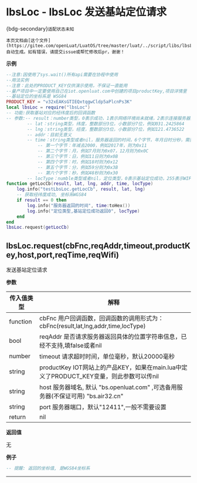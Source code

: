 # lbsLoc - lbsLoc 发送基站定位请求

{bdg-secondary}`适配状态未知`

```{note}
本页文档由[这个文件](https://gitee.com/openLuat/LuatOS/tree/master/luat/../script/libs/lbsLoc.lua)自动生成。如有错误，请提交issue或帮忙修改后pr，谢谢！
```


**示例**

```lua
--注意:因使用了sys.wait()所有api需要在协程中使用
--用法实例
--注意：此处的PRODUCT_KEY仅供演示使用，不保证一直能用
--量产项目中一定要使用自己在iot.openluat.com中创建的项目productKey,项目详情里
--基站定位的坐标系是 WSG84
PRODUCT_KEY = "v32xEAKsGTIEQxtqgwCldp5aPlcnPs3K"
local lbsLoc = require("lbsLoc")
-- 功能:获取基站对应的经纬度后的回调函数
-- 参数:-- result：number类型，0表示成功，1表示网络环境尚未就绪，2表示连接服务器失败，3表示发送数据失败，4表示接收服务器应答超时，5表示服务器返回查询失败；为0时，后面的5个参数才有意义
		-- lat：string类型，纬度，整数部分3位，小数部分7位，例如031.2425864
		-- lng：string类型，经度，整数部分3位，小数部分7位，例如121.4736522
        -- addr：目前无意义
        -- time：string类型或者nil，服务器返回的时间，6个字节，年月日时分秒，需要转为十六进制读取
            -- 第一个字节：年减去2000，例如2017年，则为0x11
            -- 第二个字节：月，例如7月则为0x07，12月则为0x0C
            -- 第三个字节：日，例如11日则为0x0B
            -- 第四个字节：时，例如18时则为0x12
            -- 第五个字节：分，例如59分则为0x3B
            -- 第六个字节：秒，例如48秒则为0x30
        -- locType：numble类型或者nil，定位类型，0表示基站定位成功，255表示WIFI定位成功
function getLocCb(result, lat, lng, addr, time, locType)
    log.info("testLbsLoc.getLocCb", result, lat, lng)
    -- 获取经纬度成功, 坐标系WGS84
    if result == 0 then
        log.info("服务器返回的时间", time:toHex())
        log.info("定位类型,基站定位成功返回0", locType)
    end
end
lbsLoc.request(getLocCb)

```

## lbsLoc.request(cbFnc,reqAddr,timeout,productKey,host,port,reqTime,reqWifi)



发送基站定位请求

**参数**

|传入值类型|解释|
|-|-|
|function|cbFnc 用户回调函数，回调函数的调用形式为：cbFnc(result,lat,lng,addr,time,locType)|
|bool|reqAddr 是否请求服务器返回具体的位置字符串信息，已经不支持,填false或者nil|
|number|timeout 请求超时时间，单位毫秒，默认20000毫秒|
|string|productKey IOT网站上的产品KEY，如果在main.lua中定义了PRODUCT_KEY变量，则此参数可以传nil|
|string|host 服务器域名, 默认 "bs.openluat.com" ,可选备用服务器(不保证可用) "bs.air32.cn"|
|string|port 服务器端口，默认"12411",一般不需要设置|
|return|nil|

**返回值**

无

**例子**

```lua
-- 提醒: 返回的坐标值, 是WGS84坐标系

```

---

